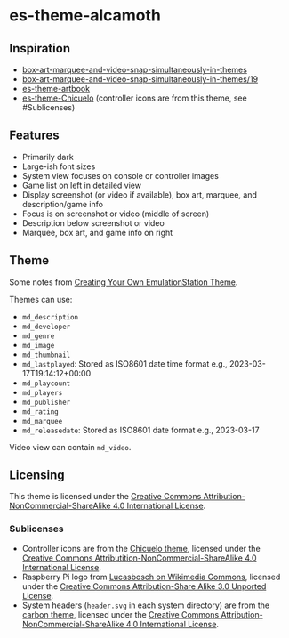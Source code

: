 # es-theme-alcamoth

## Inspiration

- [box-art-marquee-and-video-snap-simultaneously-in-themes](https://retropie.org.uk/forum/topic/25795/box-art-marquee-and-video-snap-simultaneously-in-themes?_=1707102279378)
- [box-art-marquee-and-video-snap-simultaneously-in-themes/19](https://retropie.org.uk/forum/topic/25795/box-art-marquee-and-video-snap-simultaneously-in-themes/19?_=1707101595384)
- [es-theme-artbook](https://github.com/anthonycaccese/es-theme-art-book)
- [es-theme-Chicuelo](https://github.com/chicueloarcade/es-theme-Chicuelo) (controller icons are from this theme, see #Sublicenses)

## Features

- Primarily dark
- Large-ish font sizes
- System view focuses on console or controller images
- Game list on left in detailed view
- Display screenshot (or video if available), box art, marquee, and description/game info
- Focus is on screenshot or video (middle of screen)
- Description below screenshot or video
- Marquee, box art, and game info on right

## Theme

Some notes from [Creating Your Own EmulationStation Theme](https://retropie.org.uk/docs/Creating-Your-Own-EmulationStation-Theme/).

Themes can use:

- `md_description`
- `md_developer`
- `md_genre`
- `md_image`
- `md_thumbnail`
- `md_lastplayed`: Stored as ISO8601 date time format e.g., 2023-03-17T19:14:12+00:00
- `md_playcount`
- `md_players`
- `md_publisher`
- `md_rating`
- `md_marquee`
- `md_releasedate`: Stored as ISO8601 date format e.g., 2023-03-17

Video view can contain `md_video`.

## Licensing

This theme is licensed under the [Creative Commons Attribution-NonCommercial-ShareAlike 4.0 International License](LICENSE).

### Sublicenses

- Controller icons are from the [Chicuelo theme](https://github.com/chicueloarcade/es-theme-Chicuelo), licensed under the [Creative Commons Attributition-NonCommercial-ShareAlike 4.0 International License](https://github.com/chicueloarcade/es-theme-Chicuelo?tab=readme-ov-file#license).
- Raspberry Pi logo from [Lucasbosch on Wikimedia Commons](https://commons.wikimedia.org/wiki/File:Raspberry_Pi_B%2B_illustration.svg), licensed under the [Creative Commons Attribution-Share Alike 3.0 Unported License](https://commons.wikimedia.org/wiki/File:Raspberry_Pi_B%2B_illustration.svg#Licensing).
- System headers (`header.svg` in each system directory) are from the [carbon theme](https://github.com/RetroPie/es-theme-carbon), licensed under the [Creative Commons Attribution-NonCommercial-ShareAlike 4.0 International License](https://github.com/RetroPie/es-theme-carbon/blob/master/readme.txt).
